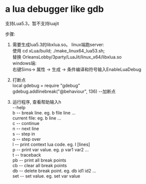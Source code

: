 # a lua debugger like gdb

支持Lua5.3，暂不支持luajit

步骤:
 1.  需要生成lua5.3的libxlua.so。
        linux端跑server:  
	    使用 cd xLua/build;  ./make_linux64_lua53.sh;  
	    替换 OrleansLobby/3party/LuaJit/linux_x64/libxlua.so  
	windows端:  
	    右键Sims-> 属性 -> 生成 -> 条件编译和符号输入EnableLuaDebug
 
 3. 打断点  
 	local gdebug = require "gdebug"  
	gdebug.addlinebreak("@behaviour", 136)  --加断点
		
 4. 运行程序,  查看帮助输入h  
	--help  
	 b   --   break line. eg. b file line ...  
                 current file: eg. b line ...  
        c   --   continue  
        n   --   next line  
        s   --   step in  
        o   --   step over  
        l   --   print context lua code. eg. l [lines]  
        p   --   print var value. eg. p var1 var2 ...   
        t   --   traceback  
        pb  --   print all break points  
        cb  --   clear all break points  
        db  --   delete break point. eg. db id1 id2 ...  
        set --   set value. eg. set var value  

